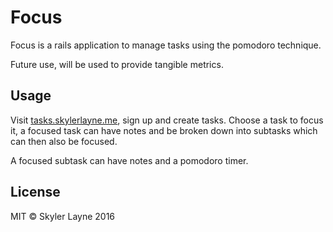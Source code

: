 # Focus

Focus is a rails application to manage tasks using the pomodoro technique.

Future use, will be used to provide tangible metrics.

## Usage

Visit [tasks.skylerlayne.me](http://tasks.skylerlayne.me/), sign up and create
tasks. Choose a task to focus it, a focused task can have notes and be broken down into
subtasks which can then also be focused.  

A focused subtask can have notes and a pomodoro timer.

## License

MIT © Skyler Layne 2016
